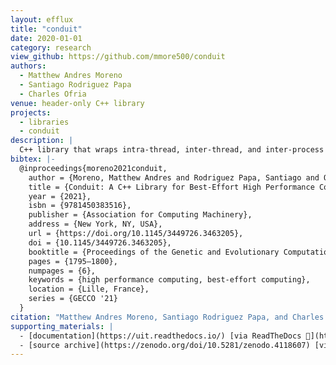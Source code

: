 ```yaml
---
layout: efflux
title: "conduit"
date: 2020-01-01
category: research
view_github: https://github.com/mmore500/conduit
authors:
  - Matthew Andres Moreno
  - Santiago Rodriguez Papa
  - Charles Ofria
venue: header-only C++ library
projects:
  - libraries
  - conduit
description: |
  C++ library that wraps intra-thread, inter-thread, and inter-process communication in a uniform, modular, object-oriented interface, with a focus on asynchronous high-performance computing applications.
bibtex: |-
  @inproceedings{moreno2021conduit,
    author = {Moreno, Matthew Andres and Rodriguez Papa, Santiago and Ofria, Charles},
    title = {Conduit: A C++ Library for Best-Effort High Performance Computing},
    year = {2021},
    isbn = {9781450383516},
    publisher = {Association for Computing Machinery},
    address = {New York, NY, USA},
    url = {https://doi.org/10.1145/3449726.3463205},
    doi = {10.1145/3449726.3463205},
    booktitle = {Proceedings of the Genetic and Evolutionary Computation Conference Companion},
    pages = {1795–1800},
    numpages = {6},
    keywords = {high performance computing, best-effort computing},
    location = {Lille, France},
    series = {GECCO '21}
  }
citation: "Matthew Andres Moreno, Santiago Rodriguez Papa, and Charles Ofria. 2021. Conduit: a C++ library for best-effort high performance computing. In Proceedings of the Genetic and Evolutionary Computation Conference Companion (GECCO '21). Association for Computing Machinery, New York, NY, USA, 1795–1800. https://doi.org/10.1145/3449726.3463205"
supporting_materials: |
  - [documentation](https://uit.readthedocs.io/) [via ReadTheDocs 📖](https://readthedocs.org/)
  - [source archive](https://zenodo.org/doi/10.5281/zenodo.4118607) [via Zenodo *z*](https://zenodo.org)
---
```


